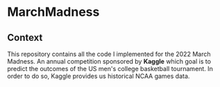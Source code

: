 # MarchMadness
## Context
This repository contains all the code I implemented for the 2022 March Madness. An annual competition sponsored by **Kaggle** which goal is to predict the outcomes of the US men's college basketball tournament. In order to do so, Kaggle provides us historical NCAA games data.
